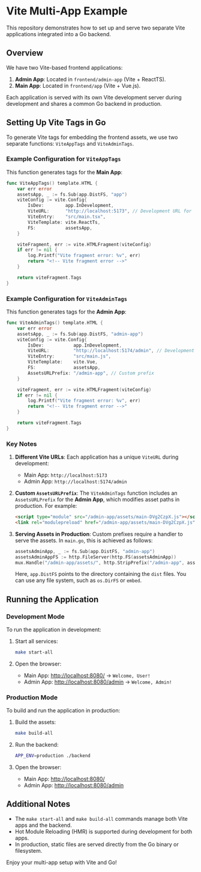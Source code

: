 # Vite Multi-App Example

This repository demonstrates how to set up and serve two separate Vite applications integrated into a Go backend.

## Overview

We have two Vite-based frontend applications:

1. **Admin App**: Located in `frontend/admin-app` (Vite + ReactTS).
2. **Main App**: Located in `frontend/app` (Vite + Vue.js).

Each application is served with its own Vite development server during development and shares a common Go backend in production.

## Setting Up Vite Tags in Go

To generate Vite tags for embedding the frontend assets, we use two separate functions: `ViteAppTags` and `ViteAdminTags`.

### Example Configuration for `ViteAppTags`

This function generates tags for the **Main App**:

```go
func ViteAppTags() template.HTML {
	var err error
	assetsApp, _ := fs.Sub(app.DistFS, "app")
	viteConfig := vite.Config{
		IsDev:        app.InDevelopment,
		ViteURL:      "http://localhost:5173", // Development URL for 'app'
		ViteEntry:    "src/main.tsx",
		ViteTemplate: vite.ReactTs,
		FS:           assetsApp,
	}

	viteFragment, err := vite.HTMLFragment(viteConfig)
	if err != nil {
		log.Printf("Vite fragment error: %v", err)
		return "<!-- Vite fragment error -->"
	}

	return viteFragment.Tags
}
```

### Example Configuration for `ViteAdminTags`

This function generates tags for the **Admin App**:

```go
func ViteAdminTags() template.HTML {
	var err error
	assetsApp, _ := fs.Sub(app.DistFS, "admin-app")
	viteConfig := vite.Config{
		IsDev:           app.InDevelopment,
		ViteURL:         "http://localhost:5174/admin", // Development URL for 'admin'
		ViteEntry:       "src/main.js",
		ViteTemplate:    vite.Vue,
		FS:              assetsApp,
		AssetsURLPrefix: "/admin-app", // Custom prefix
	}

	viteFragment, err := vite.HTMLFragment(viteConfig)
	if err != nil {
		log.Printf("Vite fragment error: %v", err)
		return "<!-- Vite fragment error -->"
	}

	return viteFragment.Tags
}
```

### Key Notes

1. **Different Vite URLs**: Each application has a unique `ViteURL` during development:
   - Main App: `http://localhost:5173`
   - Admin App: `http://localhost:5174/admin`

2. **Custom `AssetsURLPrefix`**: The `ViteAdminTags` function includes an `AssetsURLPrefix` for the **Admin App**, which modifies asset paths in production. For example:
   ```html
   <script type="module" src="/admin-app/assets/main-DVg2CzpX.js"></script>
   <link rel="modulepreload" href="/admin-app/assets/main-DVg2CzpX.js">
   ```

3. **Serving Assets in Production**: Custom prefixes require a handler to serve the assets. In `main.go`, this is achieved as follows:

   ```go
   assetsAdminApp, _ := fs.Sub(app.DistFS, "admin-app")
   assetsAdminAppFS := http.FileServer(http.FS(assetsAdminApp))
   mux.Handle("/admin-app/assets/", http.StripPrefix("/admin-app", assetsAdminAppFS))
   ```

   Here, `app.DistFS` points to the directory containing the `dist` files. You can use any file system, such as `os.DirFS` or `embed`.

## Running the Application

### Development Mode

To run the application in development:

1. Start all services:
   ```sh
   make start-all
   ```

2. Open the browser:
   - Main App: [http://localhost:8080/](http://localhost:8080/) → `Welcome, User!`
   - Admin App: [http://localhost:8080/admin](http://localhost:8080/admin) → `Welcome, Admin!`

### Production Mode

To build and run the application in production:

1. Build the assets:
   ```sh
   make build-all
   ```

2. Run the backend:
   ```sh
   APP_ENV=production ./backend
   ```

3. Open the browser:
   - Main App: [http://localhost:8080/](http://localhost:8080/)
   - Admin App: [http://localhost:8080/admin](http://localhost:8080/admin)

## Additional Notes

- The `make start-all` and `make build-all` commands manage both Vite apps and the backend.
- Hot Module Reloading (HMR) is supported during development for both apps.
- In production, static files are served directly from the Go binary or filesystem.

Enjoy your multi-app setup with Vite and Go!